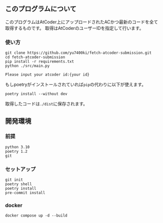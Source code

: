 ## このプログラムについて
このプログラムはAtCoder上にアップロードされたACかつ最新のコードを全て取得するものです。
取得はAtCoderのユーザーIDを指定して行います。

### 使い方
```
git clone https://github.com/yu7400ki/fetch-atcoder-submission.git
cd fetch-atcoder-submission
pip install -r requirements.txt
python ./src/main.py

Please input your atcoder id:{your id}
```
もしpoetryがインストールされていれば```pip```の代わりに以下が使えます。
```
poetry install --without dev
```

取得したコードは```./dist```に保存されます。


## 開発環境

### 前提
```
python 3.10
poetry 1.2
git
```

### セットアップ
```
git init
poetry shell
poetry install
pre-commit install
```

### docker
```
docker compose up -d --build
```
